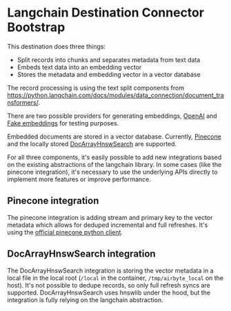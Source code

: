 # Langchain Destination Connector Bootstrap

This destination does three things:
* Split records into chunks and separates metadata from text data
* Embeds text data into an embedding vector
* Stores the metadata and embedding vector in a vector database

The record processing is using the text split components from https://python.langchain.com/docs/modules/data_connection/document_transformers/.

There are two possible providers for generating embeddings, [OpenAI](https://python.langchain.com/docs/modules/data_connection/text_embedding/integrations/openai) and [Fake embeddings](https://python.langchain.com/docs/modules/data_connection/text_embedding/integrations/fake) for testing purposes.

Embedded documents are stored in a vector database. Currently, [Pinecone](https://python.langchain.com/docs/modules/data_connection/vectorstores/integrations/pinecone) and the locally stored [DocArrayHnswSearch](https://python.langchain.com/docs/modules/data_connection/vectorstores/integrations/docarray_hnsw) are supported.

For all three components, it's easily possible to add new integrations based on the existing abstractions of the langchain library. In some cases (like the pinecone integration), it's necessary to use the underlying APIs directly to implement more features or improve performance.

## Pinecone integration

The pinecone integration is adding stream and primary key to the vector metadata which allows for deduped incremental and full refreshes. It's using the [official pinecone python client](https://github.com/pinecone-io/pinecone-python-client).

## DocArrayHnswSearch integration

The DocArrayHnswSearch integration is storing the vector metadata in a local file in the local root (`/local` in the container, `/tmp/airbyte_local` on the host). It's not possible to dedupe records, so only full refresh syncs are supported. DocArrayHnswSearch uses hnswlib under the hood, but the integration is fully relying on the langchain abstraction.
